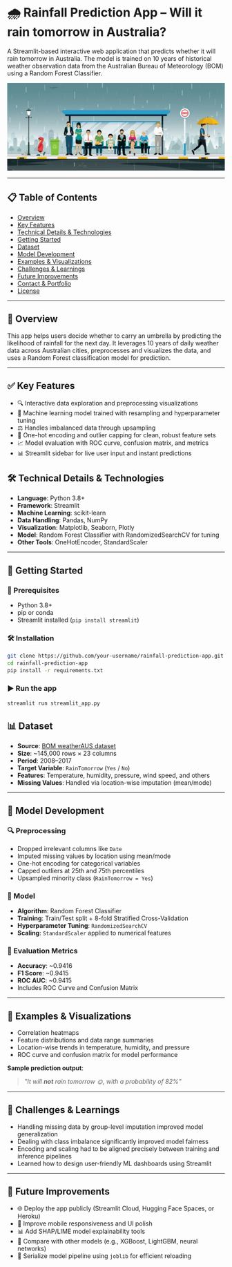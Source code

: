 # 🌧️ Rainfall Prediction App – Will it rain tomorrow in Australia?

A Streamlit-based interactive web application that predicts whether it will rain tomorrow in Australia. The model is trained on 10 years of historical weather observation data from the Australian Bureau of Meteorology (BOM) using a Random Forest Classifier.

![App Screenshot](thumbnail2.PNG)

---

## 📋 Table of Contents
- [Overview](#overview)
- [Key Features](#key-features)
- [Technical Details & Technologies](#technical-details--technologies)
- [Getting Started](#getting-started)
- [Dataset](#dataset)
- [Model Development](#model-development)
- [Examples & Visualizations](#examples--visualizations)
- [Challenges & Learnings](#challenges--learnings)
- [Future Improvements](#future-improvements)
- [Contact & Portfolio](#contact--portfolio)
- [License](#license)

---

## 🌟 Overview

This app helps users decide whether to carry an umbrella by predicting the likelihood of rainfall for the next day. It leverages 10 years of daily weather data across Australian cities, preprocesses and visualizes the data, and uses a Random Forest classification model for prediction.

---

## ✅ Key Features

- 🔍 Interactive data exploration and preprocessing visualizations
- 🧠 Machine learning model trained with resampling and hyperparameter tuning
- ⚖️ Handles imbalanced data through upsampling
- 🔢 One-hot encoding and outlier capping for clean, robust feature sets
- 📈 Model evaluation with ROC curve, confusion matrix, and metrics
- 📊 Streamlit sidebar for live user input and instant predictions

## 🛠️ Technical Details & Technologies

- **Language**: Python 3.8+
- **Framework**: Streamlit
- **Machine Learning**: scikit-learn
- **Data Handling**: Pandas, NumPy
- **Visualization**: Matplotlib, Seaborn, Plotly
- **Model**: Random Forest Classifier with RandomizedSearchCV for tuning
- **Other Tools**: OneHotEncoder, StandardScaler

---

## 🚀 Getting Started

### 🔧 Prerequisites

- Python 3.8+
- pip or conda
- Streamlit installed (`pip install streamlit`)

### 🛠 Installation

```bash
git clone https://github.com/your-username/rainfall-prediction-app.git
cd rainfall-prediction-app
pip install -r requirements.txt
```

### ▶️ Run the app
```bash
streamlit run streamlit_app.py
```

## 📊 Dataset

- **Source**: [BOM weatherAUS dataset](https://www.kaggle.com/jsphyg/weather-dataset-rattle-package)
- **Size**: ~145,000 rows × 23 columns
- **Period**: 2008–2017
- **Target Variable**: `RainTomorrow` (`Yes` / `No`)
- **Features**: Temperature, humidity, pressure, wind speed, and others
- **Missing Values**: Handled via location-wise imputation (mean/mode)

---

## 🤖 Model Development

### 🔍 Preprocessing

- Dropped irrelevant columns like `Date`
- Imputed missing values by location using mean/mode
- One-hot encoding for categorical variables
- Capped outliers at 25th and 75th percentiles
- Upsampled minority class (`RainTomorrow = Yes`)

### 🧠 Model

- **Algorithm**: Random Forest Classifier
- **Training**: Train/Test split + 8-fold Stratified Cross-Validation
- **Hyperparameter Tuning**: `RandomizedSearchCV`
- **Scaling**: `StandardScaler` applied to numerical features

### 📏 Evaluation Metrics

- **Accuracy**: ~0.9416
- **F1 Score**: ~0.9415
- **ROC AUC**: ~0.9415
- Includes ROC Curve and Confusion Matrix

---

## 📸 Examples & Visualizations

- Correlation heatmaps  
- Feature distributions and data range summaries  
- Location-wise trends in temperature, humidity, and pressure  
- ROC curve and confusion matrix for model performance  

**Sample prediction output**:

> *"It will **not** rain tomorrow 🌞, with a probability of 82%"*

---

## 🧠 Challenges & Learnings

- Handling missing data by group-level imputation improved model generalization
- Dealing with class imbalance significantly improved model fairness
- Encoding and scaling had to be aligned precisely between training and inference pipelines
- Learned how to design user-friendly ML dashboards using Streamlit

---

## 🚧 Future Improvements

- 🌐 Deploy the app publicly (Streamlit Cloud, Hugging Face Spaces, or Heroku)
- 📱 Improve mobile responsiveness and UI polish
- 📊 Add SHAP/LIME model explainability tools
- 🧪 Compare with other models (e.g., XGBoost, LightGBM, neural networks)
- 💾 Serialize model pipeline using `joblib` for efficient reloading
